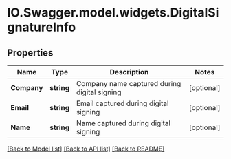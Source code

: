 # IO.Swagger.model.widgets.DigitalSignatureInfo
## Properties

Name | Type | Description | Notes
------------ | ------------- | ------------- | -------------
**Company** | **string** | Company name captured during digital signing | [optional] 
**Email** | **string** | Email captured during digital signing | [optional] 
**Name** | **string** | Name captured during digital signing | [optional] 

[[Back to Model list]](../README.md#documentation-for-models) [[Back to API list]](../README.md#documentation-for-api-endpoints) [[Back to README]](../README.md)

